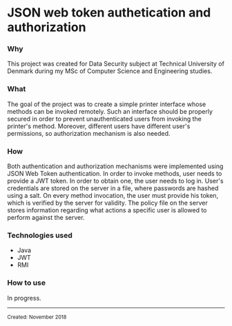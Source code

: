 <html>
<body>
<h1 class="title">JSON web token authetication and authorization</h1>
<h3 class="why">Why</h3>
<p class="why">This project was created for Data Security subject at Technical University of Denmark during my MSc of Computer Science and Engineering studies.</p>
<h3 class="what">What</h3>
<p class="what">The goal of the project was to create a simple printer interface whose methods can be invoked remotely. Such an interface should be properly secured in order to prevent unauthenticated users from invoking the printer's method. Moreover, different users have different user's permissions, so authorization mechanism is also needed.</p>
<h3 class="how">How</h3>
<p class="how">Both authentication and authorization mechanisms were implemented using JSON Web Token authentication. In order to invoke methods, user needs to provide a JWT token. In order to obtain one, the user needs to log in. User's credentials are stored on the server in a file, where passwords are hashed using a salt. On every method invocation, the user must provide his token, which is verified by the server for validity. The policy file on the server stores information regarding what actions a specific user is allowed to perform against the server.</p>
<h3 class="technologies">Technologies used</h3>
<ul class="technologies">
  <li class="technologies">Java</li>
  <li class="technologies">JWT <!--JSON Web Token--></li>
  <li class="technologies">RMI <!--Remote Method Invocation--></li>
</ul>
<h3 class="usage">How to use</h3>
<p class="usage">In progress.</p>
<hr>
<small class="created">Created: November 2018</small>
</body>
</html>
